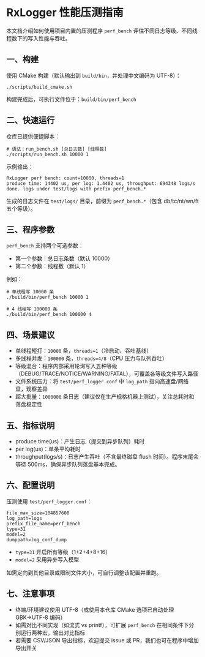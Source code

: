 # RxLogger 性能压测指南

本文档介绍如何使用项目内置的压测程序 `perf_bench` 评估不同日志等级、不同线程数下的写入性能与吞吐。

## 一、构建

使用 CMake 构建（默认输出到 `build/bin`，并处理中文编码为 UTF-8）：

```
./scripts/build_cmake.sh
```

构建完成后，可执行文件位于：`build/bin/perf_bench`

## 二、快速运行

仓库已提供便捷脚本：

```
# 语法：run_bench.sh [总日志数] [线程数]
./scripts/run_bench.sh 10000 1
```

示例输出：

```
RxLogger perf bench: count=10000, threads=1
produce time: 14402 us, per log: 1.4402 us, throughput: 694348 logs/s
done. logs under test/logs with prefix perf_bench.*
```

生成的日志文件在 `test/logs/` 目录，前缀为 `perf_bench.*`（包含 db/tc/nt/wn/ft 五个等级）。

## 三、程序参数

`perf_bench` 支持两个可选参数：

- 第一个参数：总日志条数（默认 10000）
- 第二个参数：线程数（默认 1）

例如：

```
# 单线程写 10000 条
./build/bin/perf_bench 10000 1

# 4 线程写 100000 条
./build/bin/perf_bench 100000 4
```

## 四、场景建议

- 单线程短打：`10000` 条，`threads=1`（冷启动、吞吐基线）
- 多线程并发：`100000` 条，`threads=4/8`（CPU 压力与队列吞吐）
- 等级混合：程序内部采用轮询写入五种等级（DEBUG/TRACE/NOTICE/WARNING/FATAL），可覆盖各等级文件写入路径
- 文件系统压力：将 `test/perf_logger.conf` 中 `log_path` 指向高速盘/网络盘，观察差异
- 超大批量：`1000000` 条日志（建议仅在生产规格机器上测试），关注总耗时和落盘稳定性

## 五、指标说明

- produce time(us)：产生日志（提交到异步队列）耗时
- per log(us)：单条平均耗时
- throughput(logs/s)：日志产生吞吐（不含最终磁盘 flush 时间）。程序末尾会等待 500ms，确保异步队列落盘基本完成。

## 六、配置说明

压测使用 `test/perf_logger.conf`：

```
file_max_size=104857600
log_path=logs
prefix_file_name=perf_bench
type=31
model=2
dumppath=log_conf_dump
```

- `type=31` 开启所有等级（1+2+4+8+16）
- `model=2` 采用异步写入模型

如需定向到其他目录或限制文件大小，可自行调整该配置并重跑。

## 七、注意事项

- 终端/环境建议使用 UTF-8（或使用本仓库 CMake 选项已自动处理 GBK→UTF-8 编码）
- 如需对比不同实现（如流式 vs printf），可扩展 `perf_bench` 在相同条件下分别运行两种宏，输出对比指标
- 若需要 CSV/JSON 导出指标，欢迎提交 issue 或 PR，我们也可在程序中增加导出开关

